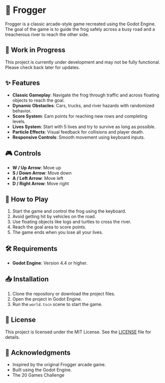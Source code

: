 # 🐸 Frogger

Frogger is a classic arcade-style game recreated using the Godot Engine. The goal of the game is to guide the frog safely across a busy road and a treacherous river to reach the other side.

## 🚧 Work in Progress

This project is currently under development and may not be fully functional. Please check back later for updates.

## ✨ Features

- **Classic Gameplay**: Navigate the frog through traffic and across floating objects to reach the goal.
- **Dynamic Obstacles**: Cars, trucks, and river hazards with randomized behavior.
- **Score System**: Earn points for reaching new rows and completing levels.
- **Lives System**: Start with 5 lives and try to survive as long as possible.
- **Particle Effects**: Visual feedback for collisions and player death.
- **Responsive Controls**: Smooth movement using keyboard inputs.

## 🎮 Controls

- **W / Up Arrow**: Move up
- **S / Down Arrow**: Move down
- **A / Left Arrow**: Move left
- **D / Right Arrow**: Move right

## 📖 How to Play

1. Start the game and control the frog using the keyboard.
2. Avoid getting hit by vehicles on the road.
3. Use floating objects like logs and turtles to cross the river.
4. Reach the goal area to score points.
5. The game ends when you lose all your lives.

## 🛠️ Requirements

- **Godot Engine**: Version 4.4 or higher.

## 📥 Installation

1. Clone the repository or download the project files.
2. Open the project in Godot Engine.
3. Run the `world.tscn` scene to start the game.

## 📜 License

This project is licensed under the MIT License. See the [LICENSE](LICENSE) file for details.

## 🙏 Acknowledgments

- Inspired by the original Frogger arcade game.
- Built using the Godot Engine.
- The 20 Games Challenge
